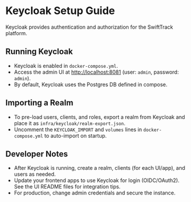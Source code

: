 # Keycloak Setup Guide

Keycloak provides authentication and authorization for the SwiftTrack platform.

## Running Keycloak
- Keycloak is enabled in `docker-compose.yml`.
- Access the admin UI at [http://localhost:8081](http://localhost:8081) (user: `admin`, password: `admin`).
- By default, Keycloak uses the Postgres DB defined in compose.

## Importing a Realm
- To pre-load users, clients, and roles, export a realm from Keycloak and place it as `infra/keycloak/realm-export.json`.
- Uncomment the `KEYCLOAK_IMPORT` and `volumes` lines in `docker-compose.yml` to auto-import on startup.

## Developer Notes
- After Keycloak is running, create a realm, clients (for each UI/app), and users as needed.
- Update your frontend apps to use Keycloak for login (OIDC/OAuth2). See the UI README files for integration tips.
- For production, change admin credentials and secure the instance.
